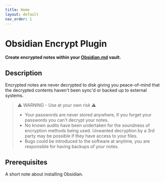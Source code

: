 ```yaml
---
title: Home
layout: default
nav_order: 1
---
```


# Obsidian Encrypt Plugin

**Create encrypted notes within your [Obsidian.md](https://obsidian.md/) vault.**

## Description

Encrypted notes are never decrypted to disk giving you peace-of-mind that the decrypted contents haven't been sync'd or backed up to external systems.

> ⚠️ WARNING - Use at your own risk ⚠️
> - Your passwords are never stored anywhere, if you forget your passwords you can't decrypt your notes.
> - No known audits have been undertaken for the soundness of encryption methods being used.  Unwanted decryption by a 3rd party may be possible if they have access to your files.
> - Bugs could be introduced to the software at anytime, you are responsible for having backups of your notes.

## Prerequisites 

A short note about installing Obsidian.
